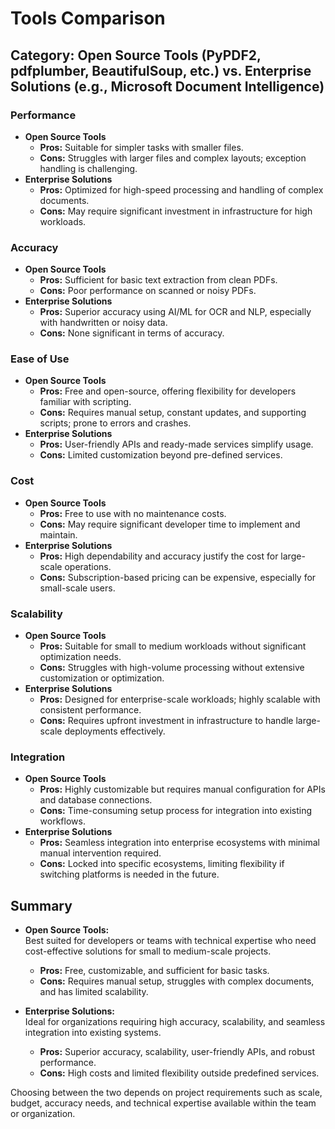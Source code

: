 # Tools Comparison

## Category: Open Source Tools (PyPDF2, pdfplumber, BeautifulSoup, etc.) vs. Enterprise Solutions (e.g., Microsoft Document Intelligence)

### Performance
- **Open Source Tools**  
  - **Pros:** Suitable for simpler tasks with smaller files.  
  - **Cons:** Struggles with larger files and complex layouts; exception handling is challenging.  
- **Enterprise Solutions**  
  - **Pros:** Optimized for high-speed processing and handling of complex documents.  
  - **Cons:** May require significant investment in infrastructure for high workloads.  

### Accuracy
- **Open Source Tools**  
  - **Pros:** Sufficient for basic text extraction from clean PDFs.  
  - **Cons:** Poor performance on scanned or noisy PDFs.  
- **Enterprise Solutions**  
  - **Pros:** Superior accuracy using AI/ML for OCR and NLP, especially with handwritten or noisy data.  
  - **Cons:** None significant in terms of accuracy.  

### Ease of Use
- **Open Source Tools**  
  - **Pros:** Free and open-source, offering flexibility for developers familiar with scripting.  
  - **Cons:** Requires manual setup, constant updates, and supporting scripts; prone to errors and crashes.  
- **Enterprise Solutions**  
  - **Pros:** User-friendly APIs and ready-made services simplify usage.  
  - **Cons:** Limited customization beyond pre-defined services.  

### Cost
- **Open Source Tools**  
  - **Pros:** Free to use with no maintenance costs.  
  - **Cons:** May require significant developer time to implement and maintain.  
- **Enterprise Solutions**  
  - **Pros:** High dependability and accuracy justify the cost for large-scale operations.  
  - **Cons:** Subscription-based pricing can be expensive, especially for small-scale users.  

### Scalability
- **Open Source Tools**  
  - **Pros:** Suitable for small to medium workloads without significant optimization needs.  
  - **Cons:** Struggles with high-volume processing without extensive customization or optimization.  
- **Enterprise Solutions**  
  - **Pros:** Designed for enterprise-scale workloads; highly scalable with consistent performance.  
  - **Cons:** Requires upfront investment in infrastructure to handle large-scale deployments effectively.  

### Integration
- **Open Source Tools**  
  - **Pros:** Highly customizable but requires manual configuration for APIs and database connections.  
  - **Cons:** Time-consuming setup process for integration into existing workflows.  
- **Enterprise Solutions**  
  - **Pros:** Seamless integration into enterprise ecosystems with minimal manual intervention required.  
  - **Cons:** Locked into specific ecosystems, limiting flexibility if switching platforms is needed in the future.  

## Summary

- **Open Source Tools:**  
  Best suited for developers or teams with technical expertise who need cost-effective solutions for small to medium-scale projects.  
  - **Pros:** Free, customizable, and sufficient for basic tasks.  
  - **Cons:** Requires manual setup, struggles with complex documents, and has limited scalability.  

- **Enterprise Solutions:**  
  Ideal for organizations requiring high accuracy, scalability, and seamless integration into existing systems.  
  - **Pros:** Superior accuracy, scalability, user-friendly APIs, and robust performance.  
  - **Cons:** High costs and limited flexibility outside predefined services.  

Choosing between the two depends on project requirements such as scale, budget, accuracy needs, and technical expertise available within the team or organization.
